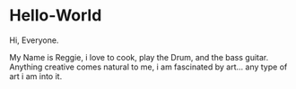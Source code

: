 # Hello-World

Hi, Everyone.

My Name is Reggie, i love to cook, play the Drum, and the bass guitar. 
Anything creative comes natural to me, i am fascinated by art... any type of art i am into it.
